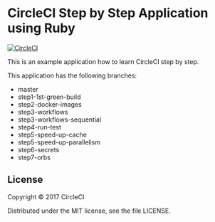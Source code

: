 # CircleCI Step by Step Application using Ruby
[![CircleCI](https://circleci.com/gh/CircleCI-Public/circleci-step-by-step-ruby/tree/step3-workflows-sequential.svg?style=svg)](https://circleci.com/gh/CircleCI-Public/circleci-step-by-step-ruby/tree/step3-workflows-sequential)

This is an example application how to learn CircleCI step by step.

This application has the following branches: 

- master
- step1-1st-green-build
- step2-docker-images
- step3-workflows
- step3-workflows-sequential
- step4-run-test
- step5-speed-up-cache
- step5-speed-up-parallelism
- step6-secrets
- step7-orbs

## License

Copyright © 2017 CircleCI

Distributed under the MIT license, see the file LICENSE.

